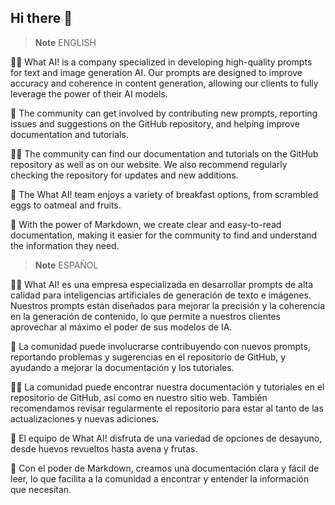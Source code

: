 ## Hi there 👋

> **Note**
> ENGLISH

🙋‍♀️ What AI! is a company specialized in developing high-quality prompts for text and image generation AI. Our prompts are designed to improve accuracy and coherence in content generation, allowing our clients to fully leverage the power of their AI models.

🌈 The community can get involved by contributing new prompts, reporting issues and suggestions on the GitHub repository, and helping improve documentation and tutorials.

👩‍💻 The community can find our documentation and tutorials on the GitHub repository as well as on our website. We also recommend regularly checking the repository for updates and new additions.

🍿 The What AI! team enjoys a variety of breakfast options, from scrambled eggs to oatmeal and fruits.

🧙 With the power of Markdown, we create clear and easy-to-read documentation, making it easier for the community to find and understand the information they need.

> **Note**
> ESPAÑOL

🙋‍♀️ What AI! es una empresa especializada en desarrollar prompts de alta calidad para inteligencias artificiales de generación de texto e imágenes. Nuestros prompts están diseñados para mejorar la precisión y la coherencia en la generación de contenido, lo que permite a nuestros clientes aprovechar al máximo el poder de sus modelos de IA.

🌈 La comunidad puede involucrarse contribuyendo con nuevos prompts, reportando problemas y sugerencias en el repositorio de GitHub, y ayudando a mejorar la documentación y los tutoriales.

👩‍💻 La comunidad puede encontrar nuestra documentación y tutoriales en el repositorio de GitHub, así como en nuestro sitio web. También recomendamos revisar regularmente el repositorio para estar al tanto de las actualizaciones y nuevas adiciones.

🍿 El equipo de What AI! disfruta de una variedad de opciones de desayuno, desde huevos revueltos hasta avena y frutas.

🧙 Con el poder de Markdown, creamos una documentación clara y fácil de leer, lo que facilita a la comunidad a encontrar y entender la información que necesitan.




<!--

**Here are some ideas to get you started:**

"Bienvenido a What AI! Somos una empresa especializada en desarrollar prompts de alta calidad para inteligencias artificiales de generación de texto e imágenes. Nuestros prompts están diseñados para mejorar la precisión y la coherencia en la generación de contenido, lo que permite a nuestros clientes aprovechar al máximo el poder de sus modelos de IA.

En este repositorio encontrarás una selección de nuestros prompts de ejemplo, así como documentación y tutoriales para ayudarte a implementarlos en tu propia IA. Si estás interesado en obtener acceso a nuestra biblioteca completa de prompts, no dudes en ponerte en contacto con nosotros para obtener más información.

¡Gracias por elegir What AI! Estamos emocionados de trabajar contigo para mejorar la calidad de la generación de contenido de tu IA."
-->
